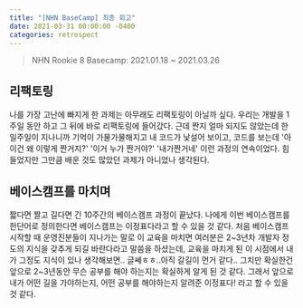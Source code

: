 ```yaml
---
title: "[NHN BaseCamp] 최종 회고"
date: 2021-03-31 00:00:00 -0400
categories: retrospect
---
```


> NHN Rookie 8 Basecamp: 2021.01.18 ~ 2021.03.26

## 리팩토링

나를 가장 고난에 빠지게 한 과제는 아무래도 리팩토링이 아닐까 싶다. 우리는 개발을 1주일 동안 하고 그 뒤에 바로 리팩토링에 들어갔다. 근데 짠지 얼마 되지도 않았는데 한 일주일이 지나니까 기억이 가물가물해지고 내 코드가 낯설어 보이고, 코드를 보는데 '아 이건 왜 이렇게 짠거지?' '이거 누가 짠거야?' '내가짠거네' 이런 과정의 연속이었다. 힘들었지만 그만큼 배운 것도 많았던 과제가 아니었나 생각된다.

## 베이스캠프를 마치며

짧다면 짤고 길다면 긴 10주간의 베이스캠프 과정이 끝났다. 나에게 이번 베이스캠프를 한단어로 정의한다면 베이스캠프는 이정표다라고 할 수 있을 것 같다. 처음 베이스캠프 시작할 때 운영진분들이 지나가는 말로 이 교육을 마치면 여러분은 2~3년차 개발자 정도의 지식을 갖추게 되길 바란다라고 말씀을 하셨는데, 교육을 마치게 된 이 시점에서 내가 그정도 지식이 있나 생각해보면.. 글쎄ㅎㅎ..아직 갈길이 먼거 같다.. 그치만 확실한건 앞으로 2~3년동안 무슨 공부를 해야 하는지는 확실하게 알게 된 것 같다. 그래서 앞으로 내가 어떤 길을 가야하는지, 어떤 공부를 해야하는지 알려준 이정표다! 라고 할 수 있을 것 같다.